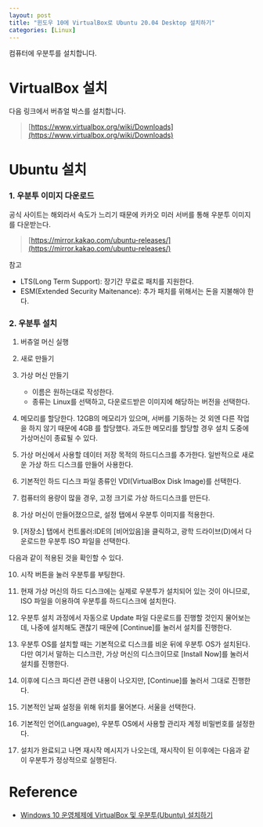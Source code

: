 ```yaml
---
layout: post
title: "윈도우 10에 VirtualBox로 Ubuntu 20.04 Desktop 설치하기"
categories: [Linux]
---
```


컴퓨터에 우분투를 설치합니다.

# VirtualBox 설치

다음 링크에서 버츄얼 박스를 설치합니다.

> [https://www.virtualbox.org/wiki/Downloads](https://www.virtualbox.org/wiki/Downloads)

# Ubuntu 설치

### 1. 우분투 이미지 다운로드

공식 사이트는 해외라서 속도가 느리기 때문에 카카오 미러 서버를 통해 우분투 이미지를 다운받는다.

> [https://mirror.kakao.com/ubuntu-releases/](https://mirror.kakao.com/ubuntu-releases/)

참고

- LTS(Long Term Support): 장기간 무료로 패치를 지원한다.
- ESM(Extended Security Maitenance): 추가 패치를 위해서는 돈을 지불해야 한다.

### 2. 우분투 설치

1. 버츄얼 머신 실행
2. 새로 만들기
3. 가상 머신 만들기
    - 이름은 원하는대로 작성한다.
    - 종류는 Linux를 선택하고, 다운로드받은 이미지에 해당하는 버전을 선택한다.

4. 메모리를 할당한다. 12GB의 메모리가 있으며, 서버를 기동하는 것 외엔 다른 작업을 하지 않기 때문에 4GB 를 할당했다. 과도한 메모리를 할당할 경우 설치 도중에 가상머신이 종료될 수 있다.
5. 가상 머신에서 사용할 데이터 저장 목적의 하드디스크를 추가한다. 일반적으로 새로운 가상 하드 디스크를 만들어 사용한다.

6. 기본적인 하드 디스크 파일 종류인 VDI(VirtualBox Disk Image)를 선택한다. 
7. 컴퓨터의 용량이 많을 경우, 고정 크기로 가상 하드디스크를 만든다.
8. 가상 머신이 만들어졌으므로, 설정 탭에서 우분투 이미지를 적용한다.
9. [저장소] 탭에서 컨트롤러:IDE의 [비어있음]을 클릭하고, 광학 드라이브(D)에서 다운로드한 우분투 ISO 파일을 선택한다.

다음과 같이 적용된 것을 확인할 수 있다.

10. 시작 버튼을 눌러 우분투를 부팅한다.

11. 현재 가상 머신의 하드 디스크에는 실제로 우분투가 설치되어 있는 것이 아니므로, ISO 파일을 이용하여 우분투를 하드디스크에 설치한다.

12. 우분투 설치 과정에서 자동으로 Update 파일 다운로드를 진행할 것인지 물어보는데, 나중에 설치해도 괜찮기 때문에 [Continue]를 눌러서 설치를 진행한다.

13. 우분투 OS를 설치할 때는 기본적으로 디스크를 비운 뒤에 우분투 OS가 설치된다. 다만 여기서 말하는 디스크란, 가상 머신의 디스크이므로 [Install Now]를 눌러서 설치를 진행한다.

14. 이후에 디스크 파디션 관련 내용이 나오지만, [Continue]를 눌러서 그대로 진행한다.

15. 기본적인 날짜 설정을 위해 위치를 물어본다. 서울을 선택한다.

16. 기본적인 언어(Language), 우분투 OS에서 사용할 관리자 계정 비밀번호를 설정한다.
17. 설치가 완료되고 나면 재시작 메시지가 나오는데, 재시작이 된 이후에는 다음과 같이 우분투가 정상적으로 실행된다.

# Reference

- [Windows 10 운영체제에 VirtualBox 및 우분투(Ubuntu) 설치하기](https://ndb796.tistory.com/370)
